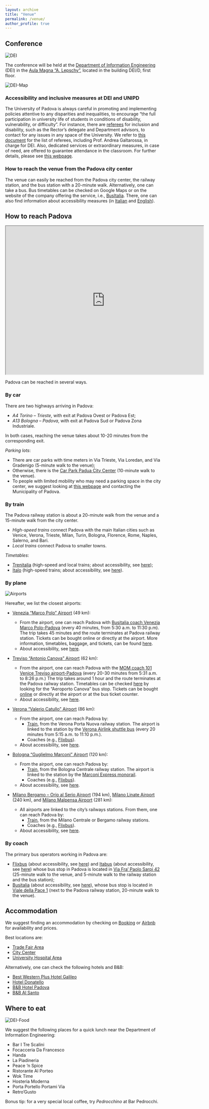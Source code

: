 ```yaml
---
layout: archive
title: "Venue"
permalink: /venue/
author_profile: true
---
```


## Conference

![DEI](/images/venue-DEI.jpg)

The conference will be held at the [Department of Information Engineering](https://www.dei.unipd.it/en/) (DEI) in the [Aula Magna “A. Lepschy”](https://www.dei.unipd.it/en/department/map-department#:~:text=The%20Aula%20Magna%20%22A.,on%20opening%20hours%20and%20reservation.), located in the building DEI/D, first floor.

![DEI-Map](/images/venue-DEI-map.png)


### Accessibility and inclusive measures at DEI and UNIPD

The University of Padova is always careful in promoting and implementing policies attentive to any disparities and inequalities, to encourage “the full participation in university life of students in conditions of disability, vulnerability, or difficulty”. For instance, there are [referees](https://www.unipd.it/en/referees-services-inclusion-disability) for inclusion and disability, such as the Rector’s delegate and Department advisors, to contact for any issues in any space of the University. We refer to [this document](https://www.unipd.it/sites/unipd.it/files/2025/Elenco%20Referenti%20Commissione%20Inclusione_2024-2025_REP.pdf) for the list of referees, including Prof. Andrea Galtarossa, in charge for DEI. Also, dedicated services or extraordinary measures, in case of need, are offered to guarantee attendance in the classroom.
For further details, please see [this webpage](https://www.unipd.it/en/home/inclusive-university).

### How to reach the venue from the Padova city center

The venue can easily be reached from the Padova city center, the railway station, and the bus station with a 20-minute walk.
Alternatively, one can take a bus. Bus timetables can be checked on Google Maps or on the website of the company offering the service, i.e., [BusItalia](https://www.fsbusitalia.it/it/veneto/orari-e-linee.html). There, one can also find information about accessibility measures (in [Italian](https://www.fsbusitalia.it/it/veneto/accessibilita.html) and [English](https://www.fsbusitalia.it/eng/link/support/accessibility.html)).

## How to reach Padova

<iframe src="https://www.google.com/maps/d/u/0/embed?mid=1Q890EkAvZeghdNdgnBgMF7Kx-q4iSqM&ehbc=2E312F&noprof=1" width="640" height="480"></iframe>

Padova can be reached in several ways.

### By car

There are two highways arriving in Padova:
- *A4 Torino – Trieste*, with exit at Padova Ovest or Padova Est;
- *A13 Bologna – Padova*, with exit at Padova Sud or Padova Zona Industriale.
	
In both cases, reaching the venue takes about 10-20 minutes from the corresponding exit.

*Parking lots*:
- There are car parks with time meters in Via Trieste, Via Loredan, and Via Gradenigo (5-minute walk to the venue);
- Otherwise, there is the [Car Park Padua City Center](https://maps.app.goo.gl/gwnh2MkbmouGcQKaA) (10-minute walk to the venue).
- To people with limited mobility who may need a parking space in the city center, we suggest looking at [this webpage](https://www.comune.padova.it/aree-di-sosta-veicoli-di-persone-con-disabilita) and contacting the Municipality of Padova.


### By train

The Padova railway station is about a 20-minute walk from the venue and a 15-minute walk from the city center.

- *High-speed trains* connect Padova with the main Italian cities such as Venice, Verona, Trieste, Milan, Turin, Bologna, Florence, Rome, Naples, Salerno, and Bari.
- *Local trains* connect Padova to smaller towns.

*Timetables*:
- [Trenitalia](http://www.trenitalia.com) (high-speed and local trains; about accessibility, see [here](https://www.trenitalia.com/en/information/passengers-with-disabilities-or-reduced-mobility.html));
- [Italo](http://www.italotreno.com) (high-speed trains; about accessibility, see [here](https://www.italotreno.com/en/support-contacts/Assistance-passengers-reduced-mobility)).


### By plane

![Airports](/images/venue-PD-airports.png)


Hereafter, we list the closest airports:
- [Venezia “Marco Polo” Airport](http://www.veniceairport.it/) (49 km):
	- From the airport, one can reach Padova with [Busitalia coach Venezia Marco Polo-Padova](https://www.fsbusitalia.it/content/fsbusitalia/eng/tourism/airport-connection-services/link-to-venice-airport.html) (every 40 minutes, from 5:30 a.m. to 11:30 p.m). The trip takes 45 minutes and the route terminates at Padova railway station. Tickets can be bought online or directly at the airport. More information, timetables, baggage, and tickets, can be found [here](https://www.fsbusitalia.it/content/fsbusitalia/eng/tourism/airport-connection-services/link-to-venice-airport.html).
	- About accessibility, see [here](https://www.veneziaairport.it/en_gb/accessibility).
- [Treviso “Antonio Canova” Airport](http://www.trevisoairport.it/) (62 km):
	- From the airport, one can reach Padova with the [MOM coach 101 Venice Treviso airport-Padova](https://mobilitadimarca.it/en/) (every 20-30 minutes from 5:31 a.m. to 8:26 p.m.) The trip takes around 1 hour and the route terminates at the Padova railway station. Timetables can be checked [here](https://mobilitadimarca.it/files/filemanager/source/ORARI/2024/Estivo/101_est2024.pdf) by looking for the “Aeroporto Canova” bus stop. Tickets can be bought [online](https://mobilitadimarca.it/en/p/fares-and-travel-passes/by-the-tickets/momup-the-mom-app) or directly at the airport or at the bus ticket counter.
	- About accessibility, see [here](https://www.trevisoairport.it/en_gb/assistance/disabilities-and-prm).
- [Verona “Valerio Catullo” Airport](http://www.aeroportoverona.it/) (86 km):
	- From the airport, one can reach Padova by:
		- [Train](https://www.trenitalia.com/en.html), from the Verona Porta Nuova railway station. The airport is linked to the station by the [Verona Airlink shuttle bus](https://www.aeroportoverona.it/en/transport/verona-airlink.html) (every 20 minutes from 5:15 a.m. to 11:10 p.m.).
		- Coaches (e.g., [Flixbus](https://www.flixbus.it/)).
	- About accessibility, see [here](https://www.aeroportoverona.it/en_gb/assistance/disabilities-and-prm).
 
- [Bologna “Guglielmo Marconi” Airport](http://www.bologna-airport.it/) (120 km):
	- From the airport, one can reach Padova by:
		- [Train](https://www.trenitalia.com/en.html), from the Bologna Centrale railway station. The airport is linked to the station by the [Marconi Express monorail](https://www.marconiexpress.it/en/tickets/fares/).
		- Coaches (e.g., [Flixbus](https://www.flixbus.it/)).
	- About accessibility, see [here](https://www.bologna-airport.it/en/special-assistance/?idC=62783).
- [Milano Bergamo – Orio al Serio Airport](http://www.milanbergamoairport.it/it/) (194 km), [Milano Linate Airport](https://www.milanolinate-airport.com/) (240 km), and [Milano Malpensa Airport](https://www.milanomalpensa-airport.com/) (281 km):
	- All airports are linked to the city’s railways stations. From them, one can reach Padova by:
		- [Train](https://www.trenitalia.com/en.html), from the Milano Centrale or Bergamo railway stations.
		- Coaches (e.g., [Flixbus](https://www.flixbus.it/)).
	- About accessibility, see [here](https://www.milanbergamoairport.it/en/limited-mobility/).


### By coach

The primary bus operators working in Padova are:
- [Flixbus](https://www.flixbus.com/) (about accessibility, see [here](https://www.flixbus.com/service/passengers-with-reduced-mobility)) and [Itabus](https://www.itabus.it/) (about accessibility, see [here](https://www.itabus.it/en/prenotazione-del-viaggio-biglietti-faq.html)) whose bus stop in Padova is located in  [Via Fra’ Paolo Sarpi 42](https://g.co/kgs/nB9THZK) (25-minute walk to the venue, and 5-minute walk to the railway station and the bus station);
- [Busitalia](https://www.fsbusitalia.it) (about accessibility, see [here](https://www.fsbusitalia.it/eng/link/support/accessibility.html)), whose bus stop is located in [Viale della Pace 1](https://maps.app.goo.gl/981Q3t5kyzRscxpr8) (next to the Padova railway station, 20-minute walk to the venue).

## Accommodation

We suggest finding an accommodation by checking on [Booking](https://www.booking.com/searchresults.it.html?ss=Padova&ssne=Padova&ssne_untouched=Padova&efdco=1&label=gog235jc-1DCAEoggI46AdIM1gDaHGIAQGYARS4AQfIAQ3YAQPoAQGIAgGoAgO4AqjSq8MGwAIB0gIkYjYxMzBhNDYtZGQ2OC00ZDU0LThiYTAtNDFhOTk0OWYwNjQ42AIE4AIB&sid=0b3b079e3ad7a17e9dcf58dbac9d048a&aid=397594&lang=it&sb=1&src_elem=sb&src=searchresults&dest_id=-123662&dest_type=city&checkin=2026-10-12&checkout=2026-10-15&group_adults=1&no_rooms=1&group_children=0) or [Airbnb](https://www.airbnb.it/s/Padova--PD--Italia/homes?refinement_paths%5B%5D=%2Fhomes&place_id=ChIJzzCrQVjafkcRLC4aqu02gsE&location_bb=QjXUe0E%2FkNtCNWwKQTz0Og%3D%3D&acp_id=t-g-ChIJzzCrQVjafkcRLC4aqu02gsE&date_picker_type=calendar&source=structured_search_input_header&search_type=autocomplete_click) for availability and prices.

Best locations are:
- [Trade Fair Area](https://maps.app.goo.gl/yRANrQgJa3m1WRQ76)
- [City Center](https://maps.app.goo.gl/zHzehH3RjdjQJS3J9)
- [University Hospital Area](https://maps.app.goo.gl/XSZ49YytDyRdJ3yC8)

Alternatively, one can check the following hotels and B&B:
- [Best Western Plus Hotel Galileo](https://bestwesternplushotelgalileopadova.reservationstays.com/hotels/klPd4Kml?utm_source=adwords_semro&utm_campaign=G%3ARS%3AROW%3APPC%3ANB%3ADSA-Prop%3AROW%3AEN&gad_source=1&gad_campaignid=20402552339&gbraid=0AAAAAo1QcNn7juQZzKmWv-7zoxPxGBLn5&gclid=Cj0KCQjw58PGBhCkARIsADbDilz7KF4o4Sgv5EXQEBoeEIWGAGvUCv1KVIjEBhmNaycu0tLVUwrGjJUaArcLEALw_wcB&redirect_auth_retry=true&expand_params=false)
- [Hotel Donatello](https://www.booking.com/searchresults.it.html?aid=311984&label=donatello-padova-_alDoSy4_n4baIGYmS5hwgS162168111245%3Apl%3Ata%3Ap1%3Ap2%3Aac%3Aap%3Aneg%3Afi%3Atikwd-5809475107%3Alp9195417%3Ali%3Adec%3Adm%3Appccp%3DUmFuZG9tSVYkc2RlIyh9YTQUGSsRwx9_3qo3uPTHyoo&gclid=Cj0KCQjw58PGBhCkARIsADbDilxofxtC9IdHymwT2eOjNQd4vtYKRanHUtRAsZy7rY7hGrOi3l_qVMUaAni7EALw_wcB&highlighted_hotels=191155&checkin=2026-10-12&redirected=1&city=-123662&hlrd=without_av&source=hotel&checkout=2026-10-15&keep_landing=1&sid=45041f052d0d853dbf2e15e7ca5ab7a9)
- [B&B Hotel Padova](https://www.hotel-bb.com/it/hotel/padova?utm_source=google&utm_medium=cpc&utm_campaign=IT_goo_Brand_Hotel&gad_source=1&gad_campaignid=19808156836&gbraid=0AAAAADrFk3SxBwC3GkzBTwo0nAUwJkpsE&gclid=Cj0KCQjw58PGBhCkARIsADbDilz5l07P0ZpXX2C_kTPqiEIKunxW_Hx1c7tgXebyHmARtdS1xdsFkmoaAvgPEALw_wcB)
- [B&B Al Santo](http://www.bebalsantopadova.it)

## Where to eat

![DEI-Food](/images/other-info-food.png)

We suggest the following places for a quick lunch near the Department of Information Engineering:
- Bar I Tre Scalini
- Focacceria Da Francesco
- Handa
- La Piadineria
- Peace ‘n Spice
- Ristorante Al Porteo
- Wok Time
- Hosteria Moderna
- Porta Portello Portami Via
- Retro’Gusto

Bonus tip: for a very special local coffee, try *Pedrocchino* at Bar Pedrocchi.